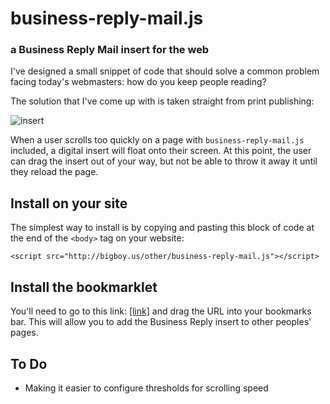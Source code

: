 business-reply-mail.js
===================

### a Business Reply Mail insert for the web

I've designed a small snippet of code that should solve a common problem facing today's webmasters: how do you keep people reading?

The solution that I've come up with is taken straight from print publishing:

![insert](https://raw.github.com/saranrapjs/business-reply-mail.js/master/businessreply.jpg)

When a user scrolls too quickly on a page with `business-reply-mail.js` included, a digital insert will float onto their screen.  At this point, the user can drag the insert out of your way, but not be able to throw it away it until they reload the page.

## Install on your site

The simplest way to install is by copying and pasting this block of code at the end of the `<body>` tag on your website:

```
<script src="http://bigboy.us/other/business-reply-mail.js"></script>
```

## Install the bookmarklet

You'll need to go to this link: [[link]](http://bigboy.us/other/businessreplybookmarklet.html) and drag the URL into your bookmarks bar.  This will allow you to add the Business Reply insert to other peoples' pages.

## To Do

- Making it easier to configure thresholds for scrolling speed